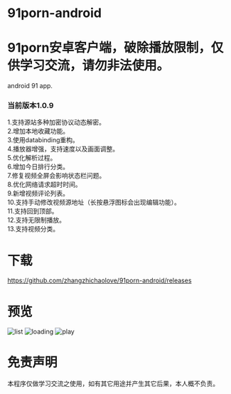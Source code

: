 # 91porn-android
# 91porn安卓客户端，破除播放限制，仅供学习交流，请勿非法使用。
android 91 app.

### 当前版本1.0.9

1.支持源站多种加密协议动态解密。<br/>
2.增加本地收藏功能。<br/>
3.使用databinding重构。<br/>
4.播放器增强，支持速度以及画面调整。<br/>
5.优化解析过程。<br/>
6.增加今日排行分类。<br/>
7.修复视频全屏会影响状态栏问题。<br/>
8.优化网络请求超时时间。<br/>
9.新增视频评论列表。<br/>
10.支持手动修改视频源地址（长按悬浮图标会出现编辑功能）。<br/>
11.支持回到顶部。<br/>
12.支持无限制播放。<br/>
13.支持视频分类。<br/>

# 下载
https://github.com/zhangzhichaolove/91porn-android/releases

# 预览

![list](./list.jpg)
![loading](./loading.jpg)
![play](./play.jpg)

# 免责声明
本程序仅做学习交流之使用，如有其它用途并产生其它后果，本人概不负责。
